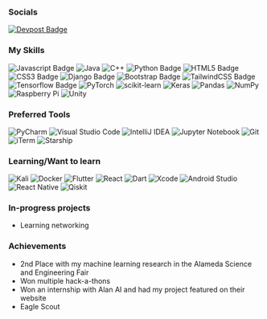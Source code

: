 ### Socials
[![ Devpost Badge](https://img.shields.io/badge/-Devpost-43e6e8?style=flat&labelColor=43e6e8)](https://devpost.com/kartik-pulipati)

### My Skills
![Javascript Badge](https://img.shields.io/badge/-Javascript-F0DB4F?style=for-the-badge&labelColor=black&logo=javascript&logoColor=F0DB4F)
![Java](https://img.shields.io/badge/java-%23ED8B00.svg?style=for-the-badge&logo=java&logoColor=white)
![C++](https://img.shields.io/badge/c++-%2300599C.svg?style=for-the-badge&logo=c%2B%2B&logoColor=white)
![Python Badge](https://img.shields.io/badge/-Python-007acc?style=for-the-badge&labelColor=black&logo=python&logoColor=007acc)
![HTML5 Badge](https://img.shields.io/badge/-HTML5-66ff00?style=for-the-badge&labelColor=black&logo=HTML5&logoColor=66ff00)
![CSS3 Badge](https://img.shields.io/badge/-CSS3-FFA500?style=for-the-badge&labelColor=black&logo=CSS3&logoColor=FFA500)
![Django Badge](https://img.shields.io/badge/-django-092E20?style=for-the-badge&labelColor=black&logo=django&logoColor=white)
![Bootstrap Badge](https://img.shields.io/badge/Bootstrap-563D7C?style=for-the-badge&logo=bootstrap&logoColor=white)
![TailwindCSS Badge](https://img.shields.io/badge/Tailwind_CSS-38B2AC?style=for-the-badge&logo=tailwind-css&logoColor=white)
![Tensorflow Badge](https://img.shields.io/badge/TensorFlow-FF6F00?style=for-the-badge&logo=tensorflow&logoColor=white)
![PyTorch](https://img.shields.io/badge/PyTorch-%23EE4C2C.svg?style=for-the-badge&logo=PyTorch&logoColor=white)
![scikit-learn](https://img.shields.io/badge/scikit--learn-%23F7931E.svg?style=for-the-badge&logo=scikit-learn&logoColor=white)
![Keras](https://img.shields.io/badge/Keras-%23D00000.svg?style=for-the-badge&logo=Keras&logoColor=white)
![Pandas](https://img.shields.io/badge/pandas-%23150458.svg?style=for-the-badge&logo=pandas&logoColor=white)
![NumPy](https://img.shields.io/badge/numpy-%23013243.svg?style=for-the-badge&logo=numpy&logoColor=white)
![Raspberry Pi](https://img.shields.io/badge/-RaspberryPi-C51A4A?style=for-the-badge&logo=Raspberry-Pi)
![Unity](https://img.shields.io/badge/unity-%23000000.svg?style=for-the-badge&logo=unity&logoColor=white)

### Preferred Tools
![PyCharm](https://img.shields.io/badge/pycharm-143?style=for-the-badge&logo=pycharm&logoColor=black&color=black&labelColor=green)
![Visual Studio Code](https://img.shields.io/badge/Visual%20Studio%20Code-0078d7.svg?style=for-the-badge&logo=visual-studio-code&logoColor=white)
![IntelliJ IDEA](https://img.shields.io/badge/IntelliJIDEA-000000.svg?style=for-the-badge&logo=intellij-idea&logoColor=white)
![Jupyter Notebook](https://img.shields.io/badge/jupyter-%23FA0F00.svg?style=for-the-badge&logo=jupyter&logoColor=white)
![Git](https://img.shields.io/badge/GIT-E44C30?style=for-the-badge&logo=git&logoColor=white)
![iTerm](https://img.shields.io/badge/iTerm2-000000?style=for-the-badge&logo=iterm2&logoColor=white)
![Starship](https://img.shields.io/badge/starship-DD0B78?style=for-the-badge&logo=starship&logoColor=white)

### Learning/Want to learn
![Kali](https://img.shields.io/badge/Kali-268BEE?style=for-the-badge&logo=kalilinux&logoColor=white)
![Docker](https://img.shields.io/badge/docker-%230db7ed.svg?style=for-the-badge&logo=docker&logoColor=white)
![Flutter](https://img.shields.io/badge/Flutter-%2302569B.svg?style=for-the-badge&logo=Flutter&logoColor=white)
![React](https://img.shields.io/badge/react-%2320232a.svg?style=for-the-badge&logo=react&logoColor=%2361DAFB)
![Dart](https://img.shields.io/badge/dart-%230175C2.svg?style=for-the-badge&logo=dart&logoColor=white)
![Xcode](https://img.shields.io/badge/Xcode-007ACC?style=for-the-badge&logo=Xcode&logoColor=white)
![Android Studio](https://img.shields.io/badge/Android%20Studio-3DDC84.svg?style=for-the-badge&logo=android-studio&logoColor=white)
![React Native](https://img.shields.io/badge/react_native-%2320232a.svg?style=for-the-badge&logo=react&logoColor=%2361DAFB)
![Qiskit](https://img.shields.io/badge/Qiskit-%236929C4.svg?style=for-the-badge&logo=Qiskit&logoColor=white)

### In-progress projects
- Learning networking
  
### Achievements
- 2nd Place with my machine learning research in the Alameda Science and Engineering Fair
- Won multiple hack-a-thons
- Won an internship with Alan AI and had my project featured on their website
- Eagle Scout

